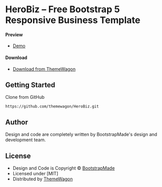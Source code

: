 # HeroBiz – Free Bootstrap 5 Responsive Business Template

#### Preview

 - [Demo](https://themewagon.github.io/HeroBiz/)

#### Download
 - [Download from ThemeWagon](https://themewagon.com/themes/herobiz/)
 
 
## Getting Started

Clone from GitHub 
```
https://github.com/themewagon/HeroBiz.git
```

## Author

Design and code are completely written by BootstrapMade's design and development team.  


## License

 - Design and Code is Copyright &copy; [BootstrapMade](https://bootstrapmade.com/)
 - Licensed under [MIT]
 - Distributed by [ThemeWagon](https://themewagon.com)



